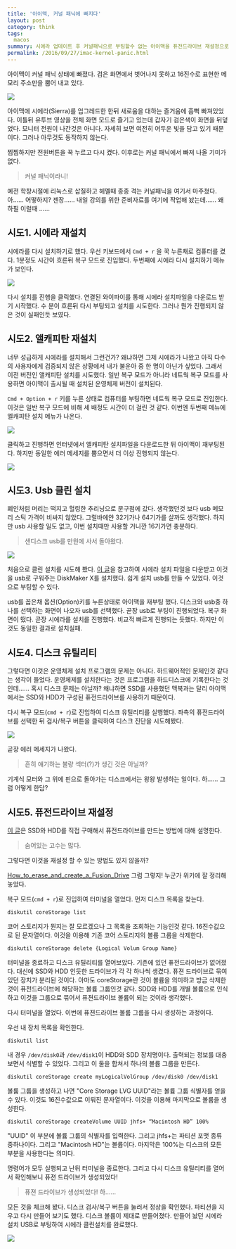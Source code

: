```yaml
---
title: '아이맥, 커널 패닉에 빠지다'
layout: post
category: think
tags:
  macos
summary: 시에라 업데이트 후 커널패닉으로 부팅할수 없는 아이맥을 퓨전드라이브 재설정으로 복구했다.
permalink: /2016/09/27/imac-kernel-panic.html
---
```


아이맥이 커널 패닉 상태에 빠졌다. 검은 화면에서 벗어나지 못하고 16진수로 표현한 메모리 주소만을 뿜어 내고 있다.

![](/assets/imgs/2016/imac-kernel-panic-1.png)

아이맥에 시에라(Sierra)를 업그레드한 한뒤 새로움을 대하는 즐거움에 흠뻑 빠져있었다. 이틀뒤 유투브 영상을 전체 화면 모드로 즐기고 있는데 갑자기 검은색이 화면을 뒤덮었다. 모니터 전원이 나간것은 아니다. 자세히 보면 여전히 어두운 빛을 담고 있기 때문이다. 그러나 아무것도 동작하지 않는다.

찝찝하지만 전원버튼을 꾹 누르고 다시 켰다. 이후로는 커널 패닉에서 빠져 나올 기미가 없다.

> 커널 패닉이라니! 

예전 학창시절에 리눅스로 삽질하고 헤멜때 종종 격는 커널패닉을 여기서 마주쳤다. 아...... 어떻하지? 젠장...... 내일 강의를 위한 준비자료를 여기에 작업해 놨는데...... 왜 하필 이럴때 ......


## 시도1. 시에라 재설치

시에라를 다시 설치하기로 했다. 우선 키보드에서 `Cmd + r` 을 꾹 누른채로 컴퓨터를 켰다. 1분정도 시간이 흐른뒤 복구 모드로 진입했다. 두번째에 시에라 다시 설치하기 메뉴가 보인다.

![](/assets/imgs/2016/imac-kernel-panic-2.png)

다시 설치를 진행을 클릭했다. 연결된 와이파이를 통해 시에라 설치파일을 다운로드 받기 시작했다. 수 분이 흐른뒤 다시 부팅되고 설치를 시도한다. 그러나 뭔가 진행되지 않은 것이 실패인듯 보였다.

## 시도2. 앨캐피탄 재설치

너무 성급하게 시에라를 설치해서 그런건가? 왜냐하면 그제 시에라가 나왔고 아직 다수의 사용자에게 검증되지 않은 상황에서 내가 불운아 중 한 명이 아닌가 싶었다. 그래서 이전 버전인 앨캐피탄 설치를 시도했다. 일반 복구 모드가 아니라 네트웍 복구 모드를 사용하면 아이맥이 출시될 때 설치된 운영체제 버전이 설치된다.

`Cmd + Option + r` 키를 누른 상태로 컴퓨터를 부팅하면 네트웍 복구 모드로 진입한다. 이것은 일반 복구 모드에 비해 세 배정도 시간이 더 걸린 것 같다. 이번엔 두번째 메뉴에 엘캐피탄 설치 메뉴가 나온다.

![](/assets/imgs/2016/imac-kernel-panic-3.png)

클릭하고 진행하면 인터넷에서 엘캐피탄 설치파일을 다운로드한 뒤 아이맥이 재부팅된다. 하지만 동일한 에러 메세지를 뿜으면서 더 이상 진행되지 않는다.

![](/assets/imgs/2016/imac-kernel-panic-4.png)


## 시도3. Usb 클린 설치

폐인처럼 머리는 떡지고 헐렁한 추리닝으로 문구점에 갔다. 생각했던것 보다 usb 메모리 스틱 가격이 비싸지 않았다. 그럴바에얀 32기가나 64기가를 살까도 생각했다. 하지만 usb 사용할 일도 없고, 이번 설치때만 사용할 거니깐 16기가면 충분하다. 

> 샌디스크 usb를 만원에 사서 돌아왔다.

![](/assets/imgs/2016/imac-kernel-panic-5.png)

처음으로 클린 설치를 시도해 봤다. [이 글](http://macnews.tistory.com/4937)을 참고하여 시에라 설치 파일을 다운받고 이것을 usb로 구워주는 DiskMaker X를 설치했다. 쉽게 설치 usb를 만들 수 있었다. 이것으로 부팅할 수 있다.

usb를 꼽은채 옵션(Option)키를 누른상태로 아이맥을 재부팅 했다. 디스크와 usb중 하나를 선택하는 화면이 나오자 usb를 선택했다. 곧장 usb로 부팅이 진행되었다. 복구 화면이 떴다. 곧장 시에라를 설치를 진행했다. 비교적 빠르게 진행되는 듯했다. 하지만 이것도 동일한 결과로 설치실패.

## 시도4. 디스크 유틸리티

그렇다면 이것은 운영체제 설치 프로그램의 문제는 아니다. 하드웨어적인 문제인것 같다는 생각이 들었다. 운영체제를 설치한다는 것은 프로그램을 하드디스크에 기록한다는 것인데...... 혹시 디스크 문제는 아닐까? 왜냐하면 SSD를 사용했던 맥북과는 달리 아이맥에서는 SSD와 HDD가 구성된 퓨전드라이브를 사용하기 때문이다.

다시 복구 모드(`cmd + r`)로 진입하여 디스크 유틸리티를 실행했다. 좌측의 퓨전드라이브를 선택한 뒤 검사/복구 버튼을 클릭하여 디스크 진단을 시도해봤다.

![](/assets/imgs/2016/imac-kernel-panic-6.png)

곧장 에러 메세지가 나왔다. 

> 흔히 얘기하는 불량 섹터(?)가 생긴 것은 아닐까? 

기계식 모터와 그 위에 핀으로 돌아가는 디스크에서는 왕왕 발생하는 일이다. 하...... 그럼 어떻게 한담?


## 시도5. 퓨전드라이브 재설정

[이 글](http://www.macworld.com/article/2014011/storage-drives/how-to-make-your-own-fusion-drive.html)은 SSD와 HDD를 직접 구매해서 퓨전드라이브를 만드는 방법에 대해 설명한다. 

> 숨어있는 고수는 많다. 

그렇다면 이것을 재설정 할 수 있는 방법도 있지 않을까?

[How_to_erase_and_create_a_Fusion_Drive](http://www.wurst-wasser.net/wiki/index.php/How_to_erase_and_create_a_Fusion_Drive) 그럼 그렇지! 누군가 위키에 잘 정리해 놓았다.

복구 모드(`cmd + r`)로 진입하여 터미널을 열었다. 먼저 디스크 목록을 찾는다.

```
diskutil coreStorage list
```

코어 스토리지가 뭔지는 잘 모르겠으나 그 목록을 조회하는 기능인것 같다. 16진수값으로 된 문자열이다. 이것을 이용해 기존 코어 스토리지의 볼륨 그룹을 삭제한다.

```
diskutil coreStorage delete {Logical Volum Group Name}
```

터미널을 종료하고 디스크 유틸리티를 열어보았다. 기존에 있던 퓨전드라이브가 없어졌다. 대신에 SSD와 HDD 인듯한 드라이브가 각 각 하나씩 생겼다. 퓨젼 드라이브로 묶여 있던 장치가 분리된 것이다. 아마도 coreStorage란 것이 볼륨을 의미하고 방금 삭제한 것이 퓨전드라이브에 해당하는 볼륨 그룹인것 같다. SDD와 HDD를 개별 볼륨으로 인식하고 이것을 그룹으로 묶어서 퓨젼드라이브 볼륨이 되는 것이라 생각했다.

다시 터미널을 열었다. 이번에 퓨젼드라이브 볼륨 그룹을 다시 생성하는 과정이다.

우선 내 장치 목록을 확인한다.

```
diskutil list
```

내 경우 `/dev/disk0`과 `/dev/disk1`이 HDD와 SDD 장치명이다. 출력되는 정보를 대충 보면서 식별할 수 있었다. 그리고 이 둘을 합쳐서 하나의 볼륨 그룹을 만든다.

```
diskutil coreStorage create myLogicalVolGroup /dev/disk0 /dev/disk1
```

볼륨 그룹을 생성하고 나면 "Core Storage LVG UUID"라는 볼륨 그룹 식별자를 얻을 수 있다. 이것도 16진수값으로 이뤄진 문자열이다. 이것을 이용해 마지막으로 볼륨을 생성한다.

```
diskutil coreStorage createVolume UUID jhfs+ “Macintosh HD” 100%
```

"UUID" 이 부분에 볼륨 그룹의 식별자를 입력한다. 그리고 jhfs+는 파티션 포맷 종류 중하나이다. 그리고 "Macintosh HD"는 볼륨이다. 마지막은 100%는 디스크의 모든 부분을 사용한다는 의미다.

명령어가 모두 실행되고 난뒤 터미널을 종료한다. 그리고 다시 디스크 유틸리티를 열어서 확인해보니 퓨젼 드라이브가 생성되었다!

> 퓨젼 드라이브가 생성되었다! 하......

모든 것을 체크해 봤다. 디스크 검사/복구 버튼을 눌러서 정상을 확인했다. 파티션을 지우고 다시 만들어 보기도 했다. 디스크 볼륨이 제대로 만들어졌다. 만들어 놨던 시에라 설치 USB로 부팅하여 시에라 클린설치를 완료했다.

![](/assets/imgs/2016/imac-kernel-panic-7.png)
